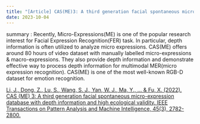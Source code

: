 ```yaml
---
title: "[Article] CAS(ME)3: A third generation facial spontaneous micro-expression database with depth information and high ecological validity."
date: 2023-10-04
---
```


summary : Recently, Micro-Expressions(ME) is one of the popular research interest for Facial Expression Recognition(FER) task. In particular, depth information is often utilized to analyze micro expressions. CAS(ME) offers around 80 hours of video dataset with manually labelled micro-expressions & macro-expressions. They also provide depth information and demonstrate effective way to process depth information for multimodal MER(micro expression recognition). CAS(ME) is one of the most well-known RGB-D dataset for emotion recognition.

[Li, J., Dong, Z., Lu, S., Wang, S. J., Yan, W. J., Ma, Y., ... & Fu, X. (2022). CAS (ME) 3: A third generation facial spontaneous micro-expression database with depth information and high ecological validity. IEEE Transactions on Pattern Analysis and Machine Intelligence, 45(3), 2782-2800.](https://ieeexplore.ieee.org/stamp/stamp.jsp?arnumber=9774929)
